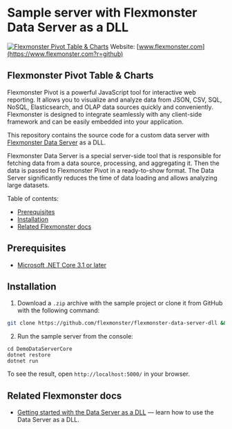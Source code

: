 # Sample server with Flexmonster Data Server as a DLL
[![Flexmonster Pivot Table & Charts](https://cdn.flexmonster.com/landing.png)](https://www.flexmonster.com?r=github)
Website: [www.flexmonster.com](https://www.flexmonster.com?r=github)

## Flexmonster Pivot Table & Charts

Flexmonster Pivot is a powerful JavaScript tool for interactive web reporting. It allows you to visualize and analyze data from JSON, CSV, SQL, NoSQL, Elasticsearch, and OLAP data sources quickly and conveniently. Flexmonster is designed to integrate seamlessly with any client-side framework and can be easily embedded into your application.

This repository contains the source code for a custom data server with [Flexmonster Data Server](https://www.flexmonster.com/doc/getting-started-with-data-server?r=github) as a DLL.

Flexmonster Data Server is a special server-side tool that is responsible for fetching data from a data source, processing, and aggregating it. Then the data is passed to Flexmonster Pivot in a ready-to-show format. The Data Server significantly reduces the time of data loading and allows analyzing large datasets.

Table of contents:

- [Prerequisites](#prerequisites)
- [Installation](#installation)
- [Related Flexmonster docs](#related-flexmonster-docs)

## Prerequisites

- [Microsoft .NET Core 3.1 or later](https://dotnet.microsoft.com/en-us/download)

## Installation

1. Download a `.zip` archive with the sample project or clone it from GitHub with the following command:

```bash
git clone https://github.com/flexmonster/flexmonster-data-server-dll && cd flexmonster-data-server-dll
```
  
2. Run the sample server from the console:

```
cd DemoDataServerCore
dotnet restore
dotnet run
``` 

To see the result, open `http://localhost:5000/` in your browser.

## Related Flexmonster docs

- [Getting started with the Data Server as a DLL](https://www.flexmonster.com/doc/getting-started-with-data-server-dll?r=github) — learn how to use the Data Server as a DLL.
